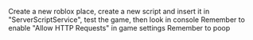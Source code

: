 Create a new roblox place, create a new script and insert it in "ServerScriptService", test the game, then look in console
Remember to enable "Allow HTTP Requests" in game settings
Remember to poop
